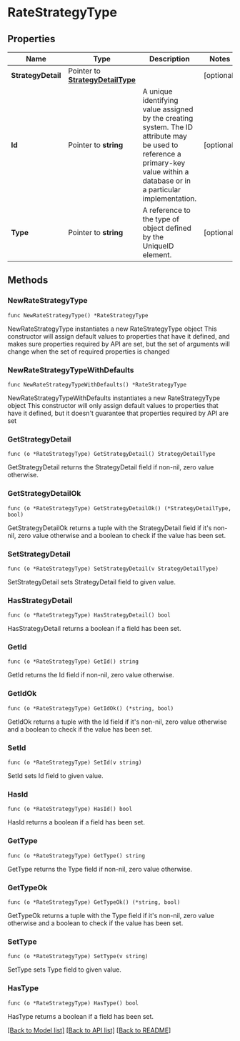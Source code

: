 # RateStrategyType

## Properties

Name | Type | Description | Notes
------------ | ------------- | ------------- | -------------
**StrategyDetail** | Pointer to [**StrategyDetailType**](StrategyDetailType.md) |  | [optional] 
**Id** | Pointer to **string** | A unique identifying value assigned by the creating system. The ID attribute may be used to reference a primary-key value within a database or in a particular implementation. | [optional] 
**Type** | Pointer to **string** | A reference to the type of object defined by the UniqueID element. | [optional] 

## Methods

### NewRateStrategyType

`func NewRateStrategyType() *RateStrategyType`

NewRateStrategyType instantiates a new RateStrategyType object
This constructor will assign default values to properties that have it defined,
and makes sure properties required by API are set, but the set of arguments
will change when the set of required properties is changed

### NewRateStrategyTypeWithDefaults

`func NewRateStrategyTypeWithDefaults() *RateStrategyType`

NewRateStrategyTypeWithDefaults instantiates a new RateStrategyType object
This constructor will only assign default values to properties that have it defined,
but it doesn't guarantee that properties required by API are set

### GetStrategyDetail

`func (o *RateStrategyType) GetStrategyDetail() StrategyDetailType`

GetStrategyDetail returns the StrategyDetail field if non-nil, zero value otherwise.

### GetStrategyDetailOk

`func (o *RateStrategyType) GetStrategyDetailOk() (*StrategyDetailType, bool)`

GetStrategyDetailOk returns a tuple with the StrategyDetail field if it's non-nil, zero value otherwise
and a boolean to check if the value has been set.

### SetStrategyDetail

`func (o *RateStrategyType) SetStrategyDetail(v StrategyDetailType)`

SetStrategyDetail sets StrategyDetail field to given value.

### HasStrategyDetail

`func (o *RateStrategyType) HasStrategyDetail() bool`

HasStrategyDetail returns a boolean if a field has been set.

### GetId

`func (o *RateStrategyType) GetId() string`

GetId returns the Id field if non-nil, zero value otherwise.

### GetIdOk

`func (o *RateStrategyType) GetIdOk() (*string, bool)`

GetIdOk returns a tuple with the Id field if it's non-nil, zero value otherwise
and a boolean to check if the value has been set.

### SetId

`func (o *RateStrategyType) SetId(v string)`

SetId sets Id field to given value.

### HasId

`func (o *RateStrategyType) HasId() bool`

HasId returns a boolean if a field has been set.

### GetType

`func (o *RateStrategyType) GetType() string`

GetType returns the Type field if non-nil, zero value otherwise.

### GetTypeOk

`func (o *RateStrategyType) GetTypeOk() (*string, bool)`

GetTypeOk returns a tuple with the Type field if it's non-nil, zero value otherwise
and a boolean to check if the value has been set.

### SetType

`func (o *RateStrategyType) SetType(v string)`

SetType sets Type field to given value.

### HasType

`func (o *RateStrategyType) HasType() bool`

HasType returns a boolean if a field has been set.


[[Back to Model list]](../README.md#documentation-for-models) [[Back to API list]](../README.md#documentation-for-api-endpoints) [[Back to README]](../README.md)


